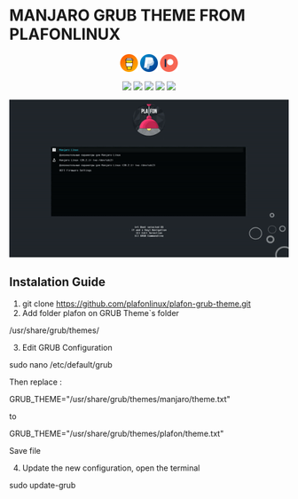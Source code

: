# MANJARO GRUB THEME FROM PLAFONLINUX

<p align="center">
<a href="https://www.donationalerts.com/r/donplafon"><img width="32px" src="https://raw.githubusercontent.com/adi1090x/files/master/other/1.png" alt="Buy Me A Coffee - Купить мне кофе"></a>
<a href="https://paypal.me/godofgnome?locale.x=ru_RU"><img width="32px" src="https://raw.githubusercontent.com/adi1090x/files/master/other/3.png" alt="Support me on Paypal"></a>
<a href=""><img width="32px" src="https://raw.githubusercontent.com/adi1090x/files/master/other/4.png" alt="Support me on Patreon"></a>
</p>

<p align="center">
  <img src="https://img.shields.io/badge/Поддерживается%3F-Да-green?style=flat-square">
  <img src="https://img.shields.io/github/license/plafonlinux/plafon-manjaro-grub-theme?style=flat-square">
  <img src="https://img.shields.io/github/stars/plafonlinux/plafon-manjaro-grub-theme?style=flat-square">
  <img src="https://img.shields.io/github/forks/plafonlinux/plafon-manjaro-grub-theme?color=teal&style=flat-square">
  <img src="https://img.shields.io/github/issues/plafonlinux/plafon-manjaro-grub-theme?color=violet&style=flat-square">
</p>

![gif](https://github.com/plafonlinux/plafon-manjaro-grub-theme/blob/main/preview.gif)

## Instalation Guide

01. git clone https://github.com/plafonlinux/plafon-grub-theme.git
02. Add folder plafon on GRUB Theme`s folder

/usr/share/grub/themes/

03. Edit GRUB Configuration

sudo nano /etc/default/grub

Then replace :

GRUB_THEME="/usr/share/grub/themes/manjaro/theme.txt"

to 

GRUB_THEME="/usr/share/grub/themes/plafon/theme.txt"

Save file

04. Update the new configuration, open the terminal 

sudo update-grub
